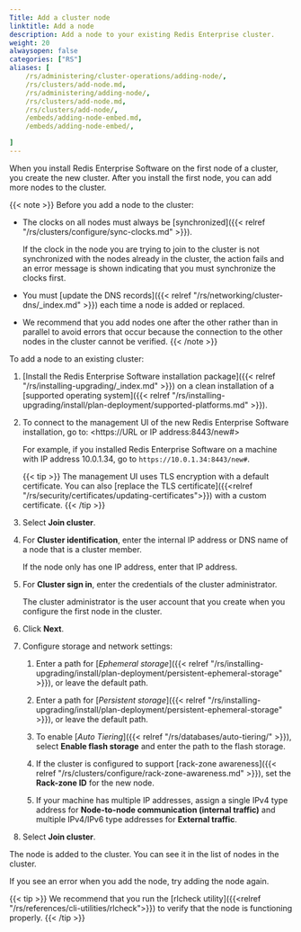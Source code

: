 ```yaml
---
Title: Add a cluster node
linktitle: Add a node
description: Add a node to your existing Redis Enterprise cluster. 
weight: 20
alwaysopen: false
categories: ["RS"]
aliases: [
    /rs/administering/cluster-operations/adding-node/,
    /rs/clusters/add-node.md,
    /rs/administering/adding-node/,
    /rs/clusters/add-node.md,
    /rs/clusters/add-node/,
    /embeds/adding-node-embed.md,
    /embeds/adding-node-embed/,

]
---
```

When you install Redis Enterprise Software on the first node of a cluster, you create the new cluster.
After you install the first node, you can add more nodes to the cluster.

{{< note >}}
Before you add a node to the cluster:

- The clocks on all nodes must always be [synchronized]({{< relref "/rs/clusters/configure/sync-clocks.md" >}}).

    If the clock in the node you are trying to join to the cluster is not synchronized with the nodes already in the cluster,
    the action fails and an error message is shown indicating that you must synchronize the clocks first.

- You must [update the DNS records]({{< relref "/rs/networking/cluster-dns/_index.md" >}})
    each time a node is added or replaced.

- We recommend that you add nodes one after the other rather than in parallel
    to avoid errors that occur because the connection to the other nodes in the cluster cannot be verified.
{{< /note >}}

To add a node to an existing cluster:

1. [Install the Redis Enterprise Software installation package]({{< relref "/rs/installing-upgrading/_index.md" >}}) on a clean installation
    of a [supported operating system]({{< relref "/rs/installing-upgrading/install/plan-deployment/supported-platforms.md" >}}).

1. To connect to the management UI of the new Redis Enterprise Software installation, go to: <https://URL or IP address:8443/new#>

    For example, if you installed Redis Enterprise Software on a machine with IP address 10.0.1.34, go to `https://10.0.1.34:8443/new#`.

    {{< tip >}}
The management UI uses TLS encryption with a default certificate.
You can also [replace the TLS certificate]({{<relref "/rs/security/certificates/updating-certificates">}})
with a custom certificate.
    {{< /tip >}}

1. Select **Join cluster**.

1. For **Cluster identification**, enter the internal IP address or DNS name of a node that is a cluster member.

    If the node only has one IP address, enter that IP address.

1. For **Cluster sign in**, enter the credentials of the cluster administrator.

    The cluster administrator is the user account that you create when you configure the first node in the cluster.

1. Click **Next**.

1. Configure storage and network settings:

    1. Enter a path for [*Ephemeral storage*]({{< relref "/rs/installing-upgrading/install/plan-deployment/persistent-ephemeral-storage" >}}), or leave the default path.

    1. Enter a path for [*Persistent storage*]({{< relref "/rs/installing-upgrading/install/plan-deployment/persistent-ephemeral-storage" >}}),
        or leave the default path.

    1. To enable [*Auto Tiering*]({{< relref "/rs/databases/auto-tiering/" >}}),
        select **Enable flash storage** and enter the path to the flash storage.

    1. If the cluster is configured to support [rack-zone awareness]({{< relref "/rs/clusters/configure/rack-zone-awareness.md" >}}), set the **Rack-zone ID** for the new node.

    1. If your machine has multiple IP addresses, assign a single IPv4 type address for **Node-to-node communication (internal traffic)** and multiple IPv4/IPv6 type addresses for **External traffic**.

1. Select **Join cluster**.

The node is added to the cluster.
You can see it in the list of nodes in the cluster.

If you see an error when you add the node, try adding the node again.

{{< tip >}}
We recommend that you run the [rlcheck utility]({{<relref "/rs/references/cli-utilities/rlcheck">}}) to verify that the node is functioning properly.
{{< /tip >}}

